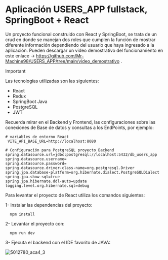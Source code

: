 # Aplicación USERS_APP fullstack, SpringBoot + React

Un proyecto funcional construido con React y SpringBoot, se trata de un crud en donde se manejan dos roles que cumplen la función de mostrar diferente información dependiendo del usuario que haya ingresado a la aplicación. Pueden descargar un video demostrativo del funcionamiento en este enlace -> https://github.com/Mr-Machine98/USERS_APP/tree/main/video_demostrativo .

> [!IMPORTANT]  
> Las tecnologías utilizadas son las siguientes:
> - React
> - Redux
> - SpringBoot Java
> - PostgreSQL
> - JWT
>   
> Recuerda mirar en el Backend y Frontend, las configuraciones sobre las conexiones de Base de datos y consultas a los EndPoints, por ejemplo:
> ```
> # variables de entorno React
>  VITE_API_BASE_URL=http://localhost:8080
> ```
>
>
> ```
> # Configuración para PostgreSQL proyecto Backend
> spring.datasource.url=jdbc:postgresql://localhost:5432/db_users_app
> spring.datasource.username=
> spring.datasource.password=
> spring.datasource.driver-class-name=org.postgresql.Driver
> spring.jpa.database-platform=org.hibernate.dialect.PostgreSQLDialect
> spring.jpa.show-sql=true
> spring.jpa.hibernate.ddl-auto=update
> logging.level.org.hibernate.sql=debug
> ```
> 

Para levantar el proyecto de React utiliza los comandos siguientes:

1- Instalar las dependencias del proyecto: 
```npm
  npm install
```

2- Levantar el proyecto con: 
```npm
  npm run dev
```

3- Ejecuta el backend con el IDE favorito de JAVA: 


![5012780_aca4_3](https://github.com/Mr-Machine98/USERS_APP/assets/74254687/6494e79c-f904-4459-8269-3e52a140fe28)


